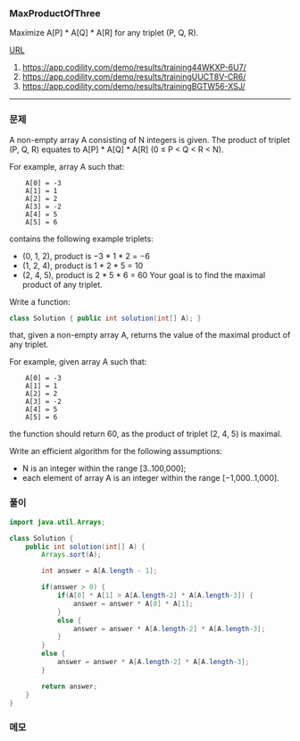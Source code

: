 ### MaxProductOfThree
Maximize A[P] * A[Q] * A[R] for any triplet (P, Q, R).

[URL](https://app.codility.com/demo/results/trainingSQFYV5-EUU/)
1. https://app.codility.com/demo/results/training44WKXP-6U7/
2. https://app.codility.com/demo/results/trainingUUCT8V-CR6/
3. https://app.codility.com/demo/results/trainingBGTW56-XSJ/
* * *


### 문제
A non-empty array A consisting of N integers is given. The product of triplet (P, Q, R) equates to A[P] * A[Q] * A[R] (0 ≤ P < Q < R < N).

For example, array A such that:

        A[0] = -3
        A[1] = 1
        A[2] = 2
        A[3] = -2
        A[4] = 5
        A[5] = 6
contains the following example triplets:

- (0, 1, 2), product is −3 * 1 * 2 = −6
- (1, 2, 4), product is 1 * 2 * 5 = 10
- (2, 4, 5), product is 2 * 5 * 6 = 60
Your goal is to find the maximal product of any triplet.

Write a function:

```java
class Solution { public int solution(int[] A); }
```

that, given a non-empty array A, returns the value of the maximal product of any triplet.

For example, given array A such that:

        A[0] = -3
        A[1] = 1
        A[2] = 2
        A[3] = -2
        A[4] = 5
        A[5] = 6
the function should return 60, as the product of triplet (2, 4, 5) is maximal.

Write an efficient algorithm for the following assumptions:

- N is an integer within the range [3..100,000];
- each element of array A is an integer within the range [−1,000..1,000].


### 풀이
```java
import java.util.Arrays;

class Solution {
    public int solution(int[] A) {
        Arrays.sort(A);

        int answer = A[A.length - 1];

        if(answer > 0) {
            if(A[0] * A[1] > A[A.length-2] * A[A.length-3]) {
                answer = answer * A[0] * A[1];
            }
            else {
                answer = answer * A[A.length-2] * A[A.length-3];
            }
        }
        else {
            answer = answer * A[A.length-2] * A[A.length-3];
        }

        return answer;
    }
}
```

### 메모

